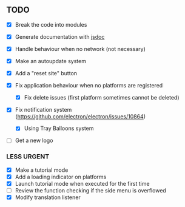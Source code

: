 ## TODO

- [x] Break the code into modules
- [x] Generate documentation with [jsdoc](https://github.com/jsdoc2md/jsdoc-to-markdown/wiki)
- [x] Handle behaviour when no network (not necessary)
- [x] Make an autoupdate system
- [x] Add a "reset site" button
- [x] Fix application behaviour when no platforms are registered
    - [x] Fix delete issues (first platform sometimes cannot be deleted)
- [x] Fix notification system (https://github.com/electron/electron/issues/10864)
    - [x] Using Tray Balloons system
- [ ] Get a new logo


### LESS URGENT
- [x] Make a tutorial mode
- [x] Add a loading indicator on platforms
- [x] Launch tutorial mode when executed for the first time
- [ ] Review the function checking if the side menu is overflowed
- [x] Modify translation listener
